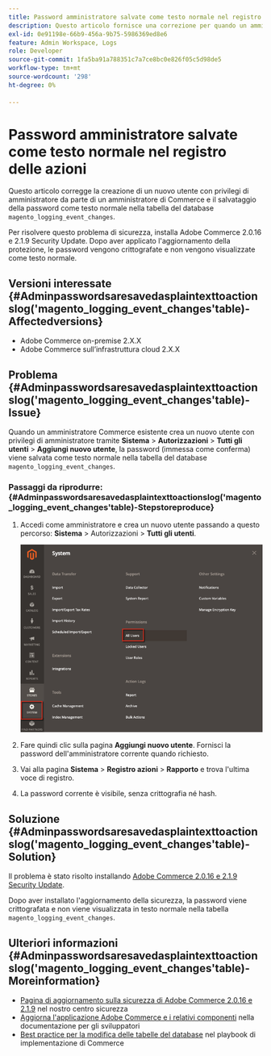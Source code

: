```yaml
---
title: Password amministratore salvate come testo normale nel registro delle azioni
description: Questo articolo fornisce una correzione per quando un amministratore di Commerce crea un nuovo utente con i privilegi di amministratore e la password viene salvata come testo normale nella tabella di database "magento_logging_event_changes".
exl-id: 0e91198e-66b9-456a-9b75-5986369ed8e6
feature: Admin Workspace, Logs
role: Developer
source-git-commit: 1fa5ba91a788351c7a7ce8bc0e826f05c5d98de5
workflow-type: tm+mt
source-wordcount: '298'
ht-degree: 0%

---
```


# Password amministratore salvate come testo normale nel registro delle azioni

Questo articolo corregge la creazione di un nuovo utente con privilegi di amministratore da parte di un amministratore di Commerce e il salvataggio della password come testo normale nella tabella del database `magento_logging_event_changes`.

Per risolvere questo problema di sicurezza, installa Adobe Commerce 2.0.16 e 2.1.9 Security Update. Dopo aver applicato l&#39;aggiornamento della protezione, le password vengono crittografate e non vengono visualizzate come testo normale.

## Versioni interessate {#Adminpasswordsaresavedasplaintexttoactionslog('magento_logging_event_changes'table)-Affectedversions}

* Adobe Commerce on-premise 2.X.X
* Adobe Commerce sull’infrastruttura cloud 2.X.X

## Problema {#Adminpasswordsaresavedasplaintexttoactionslog('magento_logging_event_changes'table)-Issue}

Quando un amministratore Commerce esistente crea un nuovo utente con privilegi di amministratore tramite **Sistema** > **Autorizzazioni** > **Tutti gli utenti** > **Aggiungi nuovo utente**, la password (immessa come conferma) viene salvata come testo normale nella tabella del database `magento_logging_event_changes`.

### Passaggi da riprodurre: {#Adminpasswordsaresavedasplaintexttoactionslog('magento_logging_event_changes'table)-Stepstoreproduce}

1. Accedi come amministratore e crea un nuovo utente passando a questo percorso: **Sistema** > Autorizzazioni > **Tutti gli utenti**.

   ![add_user_magento_2.4.1.png](assets/add_user_magento_2.4.1.png)

1. Fare quindi clic sulla pagina **Aggiungi nuovo utente**. Fornisci la password dell&#39;amministratore corrente quando richiesto.
1. Vai alla pagina **Sistema** > **Registro azioni** > **Rapporto** e trova l&#39;ultima voce di registro.
1. La password corrente è visibile, senza crittografia né hash.

## Soluzione {#Adminpasswordsaresavedasplaintexttoactionslog('magento_logging_event_changes'table)-Solution}

Il problema è stato risolto installando [Adobe Commerce 2.0.16 e 2.1.9 Security Update](https://magento.com/security/patches/magento-2016-and-219-security-update).

Dopo aver installato l&#39;aggiornamento della sicurezza, la password viene crittografata e non viene visualizzata in testo normale nella tabella `magento_logging_event_changes`.

## Ulteriori informazioni {#Adminpasswordsaresavedasplaintexttoactionslog('magento_logging_event_changes'table)-Moreinformation}

* [Pagina di aggiornamento sulla sicurezza di Adobe Commerce 2.0.16 e 2.1.9](https://magento.com/security/patches/magento-2016-and-219-security-update) nel nostro centro sicurezza
* [Aggiorna l&#39;applicazione Adobe Commerce e i relativi componenti](https://experienceleague.adobe.com/docs/commerce-operations/upgrade-guide/overview.html?lang=it) nella documentazione per gli sviluppatori
* [Best practice per la modifica delle tabelle del database](https://experienceleague.adobe.com/it/docs/commerce-operations/implementation-playbook/best-practices/development/modifying-core-and-third-party-tables#why-adobe-recommends-avoiding-modifications) nel playbook di implementazione di Commerce
